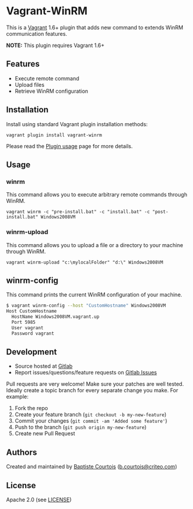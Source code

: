 # <a name="title"></a> Vagrant-WinRM

This is a [Vagrant][vagrant_dl] 1.6+ plugin that adds new command to extends WinRM communication features.

**NOTE:** This plugin requires Vagrant 1.6+

## <a name="features"></a> Features

* Execute remote command
* Upload files
* Retrieve WinRM configuration

## <a name="installation"></a> Installation

Install using standard Vagrant plugin installation methods:

    vagrant plugin install vagrant-winrm

Please read the [Plugin usage][plugin_usage] page for more details.

## <a name="usage"></a> Usage

### <a name="usage-winrm"> winrm

This command allows you to execute arbitrary remote commands through WinRM.

    vagrant winrm -c "pre-install.bat" -c "install.bat" -c "post-install.bat" Windows2008VM

### <a name="usage-winrm-upload"> winrm-upload

This command allows you to upload a file or a directory to your machine through WinRM.

    vagrant winrm-upload "c:\mylocalFolder" "d:\" Windows2008VM

## <a name="usage-winrm-config"> winrm-config

This command prints the current WinRM configuration of your machine.

```bash
$ vagrant winrm-config --host "CustomHostname" Windows2008VM
Host CustomHostname
  HostName Windows2008VM.vagrant.up
  Port 5985
  User vagrant
  Password vagrant
```

## <a name="development"></a> Development

* Source hosted at [Gitlab][repo]
* Report issues/questions/feature requests on [Gitlab Issues][issues]

Pull requests are very welcome! Make sure your patches are well tested.
Ideally create a topic branch for every separate change you make. For
example:

1. Fork the repo
2. Create your feature branch (`git checkout -b my-new-feature`)
3. Commit your changes (`git commit -am 'Added some feature'`)
4. Push to the branch (`git push origin my-new-feature`)
5. Create new Pull Request

## <a name="authors"></a> Authors

Created and maintained by [Baptiste Courtois][author] (<b.courtois@criteo.com>)

## <a name="license"></a> License

Apache 2.0 (see [LICENSE][license])


[author]:                   https://github.com/Annih
[issues]:                   https://gitlab.criteois.lan/ruby-gems/kitchen-vagrant_winrm/issues
[license]:                  https://gitlab.criteois.lan/ruby-gems/kitchen-vagrant_winrm/blob/master/LICENSE
[repo]:                     https://gitlab.criteois.lan/ruby-gems/kitchen-vagrant_winrm
[plugin_usage]:             http://docs.vagrantup.com/v2/plugins/usage.html

[vagrant_dl]:               http://downloads.vagrantup.com/
